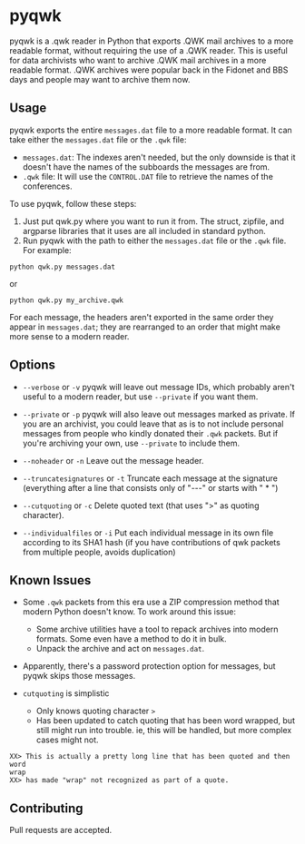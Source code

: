 # pyqwk

pyqwk is a .qwk reader in Python that exports .QWK mail archives to a more readable format, without requiring the use of a .QWK reader. This is useful for data archivists who want to archive .QWK mail archives in a more readable format. .QWK archives were popular back in the Fidonet and BBS days and people may want to archive them now.

## Usage

pyqwk exports the entire `messages.dat` file to a more readable format. It can take either the `messages.dat` file or the `.qwk` file:

- `messages.dat`: The indexes aren't needed, but the only downside is that it doesn't have the names of the subboards the messages are from.
- `.qwk` file: It will use the `CONTROL.DAT` file to retrieve the names of the conferences.

To use pyqwk, follow these steps:

1. Just put qwk.py where you want to run it from. The struct, zipfile, and argparse libraries that it uses are all included in standard python.
2. Run pyqwk with the path to either the `messages.dat` file or the `.qwk` file. For example:

```
python qwk.py messages.dat
```

or

```
python qwk.py my_archive.qwk
```

For each message, the headers aren't exported in the same order they appear in `messages.dat`; they are rearranged to an order that might make more sense to a modern reader. 

## Options

- `--verbose` or `-v`
pyqwk will leave out message IDs, which probably aren't useful to a modern reader, but use `--private` if you want them.

- `--private` or `-p`
pyqwk will also leave out messages marked as private. If you are an archivist, you could leave that as is to not include personal messages from people who kindly donated their `.qwk` packets. But if you're archiving your own, use `--private` to include them.

- `--noheader` or `-n`
Leave out the message header.

- `--truncatesignatures` or `-t`
Truncate each message at the signature (everything after a line that consists only of "---" or starts with " * ")

- `--cutquoting` or `-c`
Delete quoted text (that uses ">" as quoting character).

- `--individualfiles` or `-i`
Put each individual message in its own file according to its SHA1 hash (if you have contributions of qwk packets from multiple people, avoids duplication)

## Known Issues

- Some `.qwk` packets from this era use a ZIP compression method that modern Python doesn't know. To work around this issue:

  - Some archive utilities have a tool to repack archives into modern formats. Some even have a method to do it in bulk.
  - Unpack the archive and act on `messages.dat`.

- Apparently, there's a password protection option for messages, but pyqwk skips those messages. 

- `cutquoting` is simplistic
  - Only knows quoting character `>`
  - Has been updated to catch quoting that has been word wrapped, but still might run into trouble. ie, this will be handled, but more complex cases might not.
```
XX> This is actually a pretty long line that has been quoted and then word
wrap
XX> has made "wrap" not recognized as part of a quote.
```

## Contributing

Pull requests are accepted.
